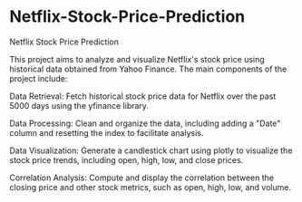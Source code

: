 # Netflix-Stock-Price-Prediction

Netflix Stock Price Prediction

This project aims to analyze and visualize Netflix's stock price using historical data obtained from Yahoo Finance. The main components of the project include:

Data Retrieval: Fetch historical stock price data for Netflix over the past 5000 days using the yfinance library.

Data Processing: Clean and organize the data, including adding a "Date" column and resetting the index to facilitate analysis.

Data Visualization: Generate a candlestick chart using plotly to visualize the stock price trends, including open, high, low, and close prices.

Correlation Analysis: Compute and display the correlation between the closing price and other stock metrics, such as open, high, low, and volume.
